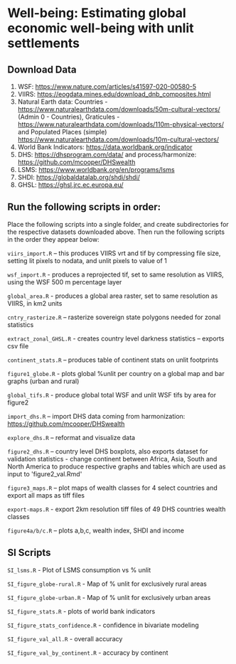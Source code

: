 # Well-being: Estimating global economic well-being with unlit settlements

## Download Data

1. WSF: https://www.nature.com/articles/s41597-020-00580-5
2. VIIRS: https://eogdata.mines.edu/download_dnb_composites.html
3. Natural Earth data: Countries - https://www.naturalearthdata.com/downloads/50m-cultural-vectors/ (Admin 0 - Countries), Graticules - https://www.naturalearthdata.com/downloads/110m-physical-vectors/ and Populated Places (simple) https://www.naturalearthdata.com/downloads/10m-cultural-vectors/
4. World Bank Indicators:	https://data.worldbank.org/indicator
5. DHS: https://dhsprogram.com/data/ and process/harmonize: https://github.com/mcooper/DHSwealth
6. LSMS: https://www.worldbank.org/en/programs/lsms
7. SHDI: https://globaldatalab.org/shdi/shdi/
8. GHSL: https://ghsl.jrc.ec.europa.eu/


## Run the following scripts in order:

Place the following scripts into a single folder, and create subdirectories for the respective datasets downloaded above. Then run the following scripts in the order they appear below:

`viirs_import.R` – this produces VIIRS vrt and tif by compressing file size, setting lit pixels to nodata, and unlit pixels to value of 1

`wsf_import.R` - produces a reprojected tif, set to same resolution as VIIRS, using the WSF 500 m percentage layer

`global_area.R` - produces a global area raster, set to same resolution as VIIRS, in km2 units

`cntry_rasterize.R` – rasterize sovereign state polygons needed for zonal statistics

`extract_zonal_GHSL.R` - creates country level darkness statistics – exports csv file

`continent_stats.R` – produces table of continent stats on unlit footprints

`figure1_globe.R` - plots global %unlit per country on a global map and bar graphs (urban and rural)

`global_tifs.R` - produce global total WSF and unlit WSF tifs by area for figure2

`import_dhs.R` – import DHS data coming from harmonization: https://github.com/mcooper/DHSwealth

`explore_dhs.R` – reformat and visualize data

`figure2_dhs.R` – country level DHS boxplots, also exports dataset for validation statistics - change continent between Africa, Asia, South and North America to produce respective graphs and tables which are used as input to 'figure2_val.Rmd'

`figure3_maps.R` – plot maps of wealth classes for 4 select countries and export all maps as tiff files

`export-maps.R` - export 2km resolution tiff files of 49 DHS countries wealth classes

`figure4a/b/c.R` – plots a,b,c, wealth index, SHDI and income


## SI Scripts
`SI_lsms.R` - Plot of LSMS consumption vs % unlit

`SI_figure_globe-rural.R` - Map of % unlit for exclusively rural areas

`SI_figure_globe-urban.R` - Map of % unlit for exclusively urban areas

`SI_figure_stats.R` - plots of world bank indicators

`SI_figure_stats_confidence.R` - confidence in bivariate modeling

`SI_figure_val_all.R` - overall accuracy 

`SI_figure_val_by_continent.R` - accuracy by continent
